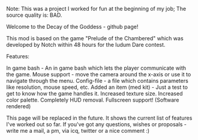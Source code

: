 Note: This was a project I worked for fun at the beginning of my job; The source quality is: BAD.

Welcome to the Decay of the Goddess - github page!

This mod is based on the game "Prelude of the Chambered" which was developed by Notch within 48 hours for the ludum Dare contest.

Features:

In game bash - An in game bash which lets the player communicate with the game.
Mouse support - move the camera around the x-axis or use it to navigate through the menu.
Config-file - a file which contains parameters like resolution, mouse speed, etc.
Added an item (med kit) - Just a test to get to know how the game handles it.
Increased texture size.
Increased color palette.
Completely HUD removal.
Fullscreen support! (Software rendered)

This page will be replaced in the future. It shows the current list of features I've worked out so far.
If you've got any questions, wishes or proposals - write me a mail, a pm, via icq, twitter or a nice comment :)
